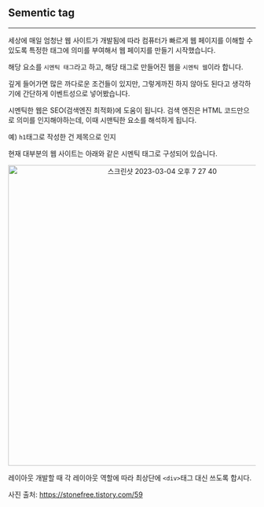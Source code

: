 ## Sementic tag

<hr>
세상에 매일 엄청난 웹 사이트가 개발됨에 따라 컴퓨터가 빠르게 웹 페이지를 이해할 수 있도록 특정한 태그에 의미를 부여해서 웹 페이지를 만들기 시작했습니다.

해당 요소를 `시멘틱 태그`라고 하고, 해당 태그로 만들어진 웹을 `시멘틱 웹`이라 합니다.

깊게 들어가면 많은 까다로운 조건들이 있지만, 그렇게까진 하지 않아도 된다고 생각하기에 간단하게 이벤트성으로 넣어봤습니다.

시멘틱한 웹은 SEO(검색엔진 최적화)에 도움이 됩니다. 검색 엔진은 HTML 코드만으로 의미를 인지해야하는데,
이때 시맨틱한 요소를 해석하게 됩니다.

예) `h1`태그로 작성한 건 제목으로 인지

현재 대부분의 웹 사이트는 아래와 같은 시멘틱 태그로 구성되어 있습니다.

<center>
<img width="611" alt="스크린샷 2023-03-04 오후 7 27 40" src="https://user-images.githubusercontent.com/72312559/222894756-0980bdff-495f-4790-ad39-5273679ac391.png">
</center>

레이아웃 개발할 때 각 레이아웃 역할에 따라 최상단에 `<div>`태그 대신 쓰도록 합시다.

사진 출처: https://stonefree.tistory.com/59
